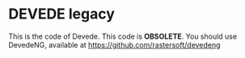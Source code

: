 # DEVEDE legacy

This is the code of Devede. This code is **OBSOLETE**. You should use DevedeNG,
available at https://github.com/rastersoft/devedeng
